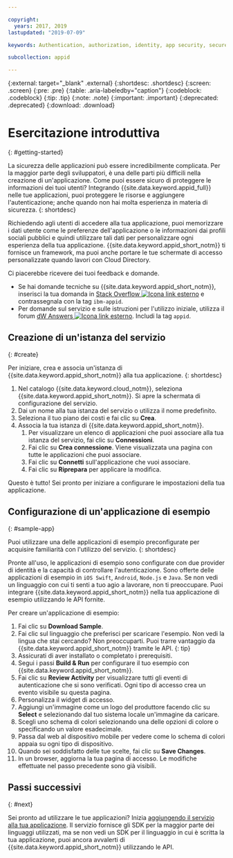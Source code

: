 ```yaml
---

copyright:
  years: 2017, 2019
lastupdated: "2019-07-09"

keywords: Authentication, authorization, identity, app security, secure, development,

subcollection: appid

---
```


{:external: target="_blank" .external}
{:shortdesc: .shortdesc}
{:screen: .screen}
{:pre: .pre}
{:table: .aria-labeledby="caption"}
{:codeblock: .codeblock}
{:tip: .tip}
{:note: .note}
{:important: .important}
{:deprecated: .deprecated}
{:download: .download}

# Esercitazione introduttiva
{: #getting-started}

La sicurezza delle applicazioni può essere incredibilmente complicata. Per la maggior parte degli sviluppatori, è una delle parti più difficili nella creazione di un'applicazione. Come puoi essere sicuro di proteggere le informazioni dei tuoi utenti? Integrando {{site.data.keyword.appid_full}} nelle tue applicazioni, puoi proteggere le risorse e aggiungere l'autenticazione; anche quando non hai molta esperienza in materia di sicurezza.
{: shortdesc}

Richiedendo agli utenti di accedere alla tua applicazione, puoi memorizzare i dati utente come le preferenze dell'applicazione o le informazioni dai profili sociali pubblici e quindi utilizzare tali dati per personalizzare ogni esperienza della tua applicazione. {{site.data.keyword.appid_short_notm}} ti fornisce un framework, ma puoi anche portare le tue schermate di accesso personalizzate quando lavori con Cloud Directory.

Ci piacerebbe ricevere dei tuoi feedback e domande.
* Se hai domande tecniche su {{site.data.keyword.appid_short_notm}}, inserisci la tua domanda in <a href="https://stackoverflow.com" target="_blank">Stack Overflow <img src="../../icons/launch-glyph.svg" alt="Icona link esterno"></a> e contrassegnala con la tag `ibm-appid`.
* Per domande sul servizio e sulle istruzioni per l'utilizzo iniziale, utilizza il forum <a href="https://developer.ibm.com" target="_blank">dW Answers <img src="../../icons/launch-glyph.svg" alt="Icona link esterno"></a>. Includi la tag `appid`.

## Creazione di un'istanza del servizio
{: #create}

Per iniziare, crea e associa un'istanza di {{site.data.keyword.appid_short_notm}} alla tua applicazione.
{: shortdesc}

1. Nel catalogo {{site.data.keyword.cloud_notm}}, seleziona {{site.data.keyword.appid_short_notm}}. Si apre la schermata di configurazione del servizio.
2. Dai un nome alla tua istanza del servizio o utilizza il nome predefinito.
3. Seleziona il tuo piano dei costi e fai clic su **Crea**.
4. Associa la tua istanza di {{site.data.keyword.appid_short_notm}}.
    1. Per visualizzare un elenco di applicazioni che puoi associare alla tua istanza del servizio, fai clic su **Connessioni**.
    2. Fai clic su **Crea connessione**. Viene visualizzata una pagina con tutte le applicazioni che puoi associare.
    3. Fai clic su **Connetti** sull'applicazione che vuoi associare.
    4. Fai clic su **Riprepara** per applicare la modifica.

Questo è tutto! Sei pronto per iniziare a configurare le impostazioni della tua applicazione.

## Configurazione di un'applicazione di esempio
{: #sample-app}

Puoi utilizzare una delle applicazioni di esempio preconfigurate per acquisire familiarità con l'utilizzo del servizio.
{: shortdesc}

Pronte all'uso, le applicazioni di esempio sono configurate con due provider di identità e la capacità di controllare l'autenticazione. Sono offerte delle applicazioni di esempio in `iOS Swift`, `Android`, `Node.js` e `Java`. Se non vedi un linguaggio con cui ti senti a tuo agio a lavorare, non ti preoccupare. Puoi integrare {{site.data.keyword.appid_short_notm}} nella tua applicazione di esempio utilizzando le API fornite.

Per creare un'applicazione di esempio:

1. Fai clic su **Download Sample**.
2. Fai clic sul linguaggio che preferisci per scaricare l'esempio.
  Non vedi la lingua che stai cercando? Non preoccuparti. Puoi trarre vantaggio da {{site.data.keyword.appid_short_notm}} tramite le API.
  {: tip}
3. Assicurati di aver installato o completato i prerequisiti.
4. Segui i passi **Build & Run** per configurare il tuo esempio con {{site.data.keyword.appid_short_notm}}.
5. Fai clic su **Review Activity** per visualizzare tutti gli eventi di autenticazione che si sono verificati. Ogni tipo di accesso crea un evento visibile su questa pagina.
6. Personalizza il widget di accesso.
  1. Aggiungi un'immagine come un logo del produttore facendo clic su **Select** e selezionando dal tuo sistema locale un'immagine da caricare.
  2. Scegli uno schema di colori selezionando una delle opzioni di colore o specificando un valore esadecimale.
  3. Passa dal web al dispositivo mobile per vedere come lo schema di colori appaia su ogni tipo di dispositivo.
  4. Quando sei soddisfatto delle tue scelte, fai clic su **Save Changes**.
7. In un browser, aggiorna la tua pagina di accesso. Le modifiche effettuate nel passo precedente sono già visibili.


## Passi successivi
{: #next}

Sei pronto ad utilizzare le tue applicazioni? Inizia [aggiungendo il servizio alla tua applicazione](/docs/services/appid?topic=appid-web-apps#web-apps). Il servizio fornisce gli SDK per la maggior parte dei linguaggi utilizzati, ma se non vedi un SDK per il linguaggio in cui è scritta la tua applicazione, puoi ancora avvalerti di {{site.data.keyword.appid_short_notm}} utilizzando le API.
